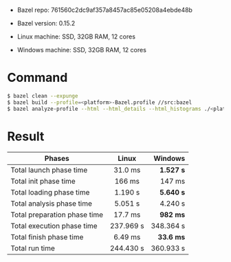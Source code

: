 * Bazel repo: 761560c2dc9af357a8457ac85e05208a4ebde48b

* Bazel version: 0.15.2

* Linux machine: SSD, 32GB RAM, 12 cores

* Windows machine: SSD, 32GB RAM, 12 cores


# Command

```sh
$ bazel clean --expunge
$ bazel build --profile=<platform>-Bazel.profile //src:bazel
$ bazel analyze-profile --html --html_details --html_histograms ./<platform>-Bazel.profile
```

# Result

| Phases        | Linux         |   Windows    |
| ------------- |:-------------:| -----:|
| Total launch phase time | 31.0 ms | **1.527 s** |
| Total init phase time |   166 ms |   147 ms |
| Total loading phase time |    1.190 s |    **5.640 s** |
| Total analysis phase time |   5.051 s |   4.240 s |
| Total preparation phase time |    17.7 ms |    **982 ms** |
| Total execution phase time |  237.969 s |  348.364 s |
| Total finish phase time | 6.49 ms | **33.6 ms** |
| Total run time |  244.430 s |  360.933 s |
